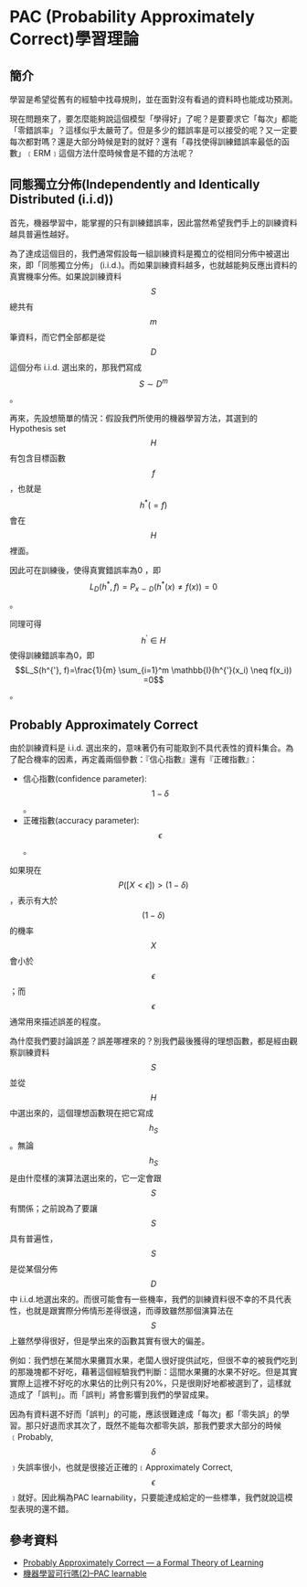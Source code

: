 # PAC \(Probability Approximately Correct\)學習理論

## 簡介

學習是希望從舊有的經驗中找尋規則，並在面對沒有看過的資料時也能成功預測。

現在問題來了，要怎麼能夠說這個模型「學得好」了呢？是要要求它「每次」都能「零錯誤率」？這樣似乎太嚴苛了。但是多少的錯誤率是可以接受的呢？又一定要每次都對嗎？還是大部分時候是對的就好？還有「尋找使得訓練錯誤率最低的函數」﹝ERM﹞這個方法什麼時候會是不錯的方法呢？

## 同態獨立分佈\(Independently and Identically Distributed \(i.i.d\)\)

首先，機器學習中，能掌握的只有訓練錯誤率，因此當然希望我們手上的訓練資料越具普遍性越好。

為了達成這個目的，我們通常假設每一組訓練資料是獨立的從相同分佈中被選出來，即「同態獨立分佈」 \(i.i.d.\)。而如果訓練資料越多，也就越能夠反應出資料的真實機率分佈。如果說訓練資料$$S$$ 總共有$$m$$ 筆資料，而它們全部都是從$$D$$ 這個分布 i.i.d. 選出來的，那我們寫成$$S \sim D^m$$。

再來，先設想簡單的情況：假設我們所使用的機器學習方法，其選到的Hypothesis set $$H$$ 有包含目標函數$$f$$，也就是$$h^{*}(=f)$$會在 $$H$$ 裡面。

因此可在訓練後，使得真實錯誤率為0 ，即$$L_{D}(h^{*},f)=P_{x \sim D}(h^{*}(x) \neq f(x)) = 0$$。

同理可得$$h^{'} \in H$$使得訓練錯誤率為0，即$$L_S(h^{'}, f)=\frac{1}{m} \sum_{i=1}^m \mathbb{I}(h^{'}(x_i) \neq f(x_i)) =0$$。

## Probably Approximately Correct

由於訓練資料是 i.i.d. 選出來的，意味著仍有可能取到不具代表性的資料集合。為了配合機率的因素，再定義兩個參數：『信心指數』還有『正確指數』：

* 信心指數\(confidence parameter\):$$1-\delta$$ 。
* 正確指數\(accuracy parameter\): $$\epsilon $$。

如果現在$$P( [ X<\epsilon ] )>(1-\delta )$$，表示有大於$$(1-\delta )$$ 的機率 $$X$$ 會小於$$\epsilon$$ ；而$$\epsilon$$ 通常用來描述誤差的程度。

為什麼我們要討論誤差？誤差哪裡來的？別我們最後獲得的理想函數，都是經由觀察訓練資料 $$S$$ 並從 $$H$$ 中選出來的，這個理想函數現在把它寫成 $$h_S$$。無論$$h_S$$  是由什麼樣的演算法選出來的，它一定會跟 $$S$$ 有關係；之前說為了要讓 $$S$$ 具有普遍性，$$S$$ 是從某個分佈 $$D$$ 中 i.i.d.地選出來的。而很可能會有一些機率，我們的訓練資料很不幸的不具代表性，也就是跟實際分佈情形差得很遠，而導致雖然那個演算法在 $$S$$ 上雖然學得很好，但是學出來的函數其實有很大的偏差。

例如：我們想在某間水果攤買水果，老闆人很好提供試吃，但很不幸的被我們吃到的那幾塊都不好吃，藉著這個經驗我們判斷：這間水果攤的水果不好吃。但是其實實際上這裡不好吃的水果佔的比例只有20%，只是很剛好地都被選到了，這樣就造成了「誤判」。而「誤判」將會影響到我們的學習成果。

因為有資料選不好而「誤判」的可能，應該很難達成「每次」都「零失誤」的學習。那只好退而求其次了，既然不能每次都零失誤，那我們要求大部分的時候﹝Probably, $$\delta$$﹞失誤率很小，也就是很接近正確的﹝Approximately Correct, $$\epsilon$$﹞就好。因此稱為PAC learnability，只要能達成給定的一些標準，我們就說這模型表現的還不錯。



## 參考資料

* [Probably Approximately Correct — a Formal Theory of Learning](https://jeremykun.com/2014/01/02/probably-approximately-correct-a-formal-theory-of-learning/)
* [機器學習可行嗎\(2\)–PAC learnable](https://angnotes.wordpress.com/2017/02/14/%E6%A9%9F%E5%99%A8%E5%AD%B8%E7%BF%92%E5%8F%AF%E8%A1%8C%E5%97%8E2-pac-learnable/)

